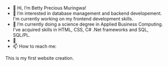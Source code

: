 - 👋 Hi, I’m Betty Precious Muringwa!
- 👀 I’m interested in database management and backend developement. I'm currently working on my frontend development skills.
- 🌱 I’m currently doing a science degree in Applied Business Computing. I've acquired skills in HTML, CSS, C# .Net frameworks and SQL, SQL/PL. 
- 💞 
- 📫 How to reach me:

This is my first website creation. 
<!---
ABC20-025/ABC20-025 is a ✨ special ✨ repository because its `README.md` (this file) appears on your GitHub profile.
You can click the Preview link to take a look at your changes.
--->
